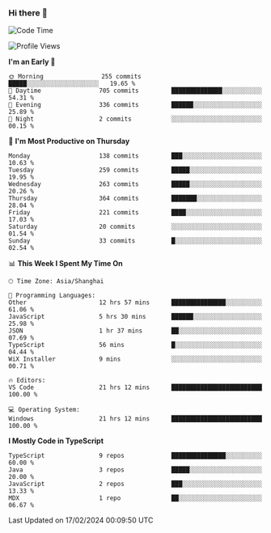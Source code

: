 ### Hi there 👋

<!--
**waynelwz/waynelwz** is a ✨ _special_ ✨ repository because its `README.md` (this file) appears on your GitHub profile.

Here are some ideas to get you started:

- 🔭 I’m currently working on ...
- 🌱 I’m currently learning ...
- 👯 I’m looking to collaborate on ...
- 🤔 I’m looking for help with ...
- 💬 Ask me about ...
- 📫 How to reach me: ...
- 😄 Pronouns: ...
- ⚡ Fun fact: ...
-->

<!--START_SECTION:waka-->
![Code Time](http://img.shields.io/badge/Code%20Time-2%2C474%20hrs%2041%20mins-blue)

![Profile Views](http://img.shields.io/badge/Profile%20Views-1-blue)

**I'm an Early 🐤** 

```text
🌞 Morning                255 commits         █████░░░░░░░░░░░░░░░░░░░░   19.65 % 
🌆 Daytime                705 commits         ██████████████░░░░░░░░░░░   54.31 % 
🌃 Evening                336 commits         ██████░░░░░░░░░░░░░░░░░░░   25.89 % 
🌙 Night                  2 commits           ░░░░░░░░░░░░░░░░░░░░░░░░░   00.15 % 
```
📅 **I'm Most Productive on Thursday** 

```text
Monday                   138 commits         ███░░░░░░░░░░░░░░░░░░░░░░   10.63 % 
Tuesday                  259 commits         █████░░░░░░░░░░░░░░░░░░░░   19.95 % 
Wednesday                263 commits         █████░░░░░░░░░░░░░░░░░░░░   20.26 % 
Thursday                 364 commits         ███████░░░░░░░░░░░░░░░░░░   28.04 % 
Friday                   221 commits         ████░░░░░░░░░░░░░░░░░░░░░   17.03 % 
Saturday                 20 commits          ░░░░░░░░░░░░░░░░░░░░░░░░░   01.54 % 
Sunday                   33 commits          █░░░░░░░░░░░░░░░░░░░░░░░░   02.54 % 
```


📊 **This Week I Spent My Time On** 

```text
🕑︎ Time Zone: Asia/Shanghai

💬 Programming Languages: 
Other                    12 hrs 57 mins      ███████████████░░░░░░░░░░   61.06 % 
JavaScript               5 hrs 30 mins       ██████░░░░░░░░░░░░░░░░░░░   25.98 % 
JSON                     1 hr 37 mins        ██░░░░░░░░░░░░░░░░░░░░░░░   07.69 % 
TypeScript               56 mins             █░░░░░░░░░░░░░░░░░░░░░░░░   04.44 % 
WiX Installer            9 mins              ░░░░░░░░░░░░░░░░░░░░░░░░░   00.71 % 

🔥 Editors: 
VS Code                  21 hrs 12 mins      █████████████████████████   100.00 % 

💻 Operating System: 
Windows                  21 hrs 12 mins      █████████████████████████   100.00 % 
```

**I Mostly Code in TypeScript** 

```text
TypeScript               9 repos             ███████████████░░░░░░░░░░   60.00 % 
Java                     3 repos             █████░░░░░░░░░░░░░░░░░░░░   20.00 % 
JavaScript               2 repos             ███░░░░░░░░░░░░░░░░░░░░░░   13.33 % 
MDX                      1 repo              ██░░░░░░░░░░░░░░░░░░░░░░░   06.67 % 
```




 Last Updated on 17/02/2024 00:09:50 UTC
<!--END_SECTION:waka-->
